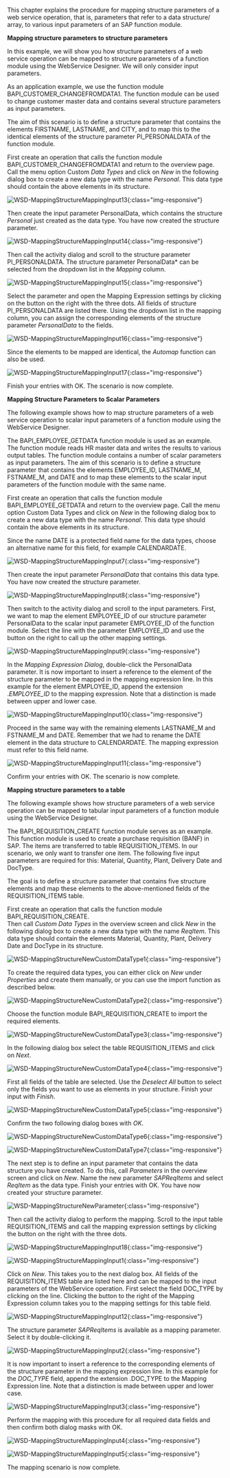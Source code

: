 This chapter explains the procedure for mapping structure parameters of a web service operation, that is, parameters that refer to a data structure/ array, to various input parameters of an SAP function module. 

**Mapping structure parameters to structure parameters**

In this example, we will show you how structure parameters of a web service operation can be mapped to structure parameters of a function module using the WebService Designer. We will only consider input parameters.  

As an application example, we use the function module BAPI_CUSTOMER_CHANGEFROMDATA1. The function module can be used to change customer master data and contains several structure parameters as input parameters. 

The aim of this scenario is to define a structure parameter that contains the elements FIRSTNAME, LASTNAME, and CITY, and to map this to the identical elements of the structure parameter PI_PERSONALDATA of the function module.

First create an operation that calls the function module BAPI_CUSTOMER_CHANGEFROMDATA1 and return to the overview page. Call the menu option Custom *Data Types* and click on *New* in the following dialog box to create a new data type with the name *Personal*. This data type should contain the above elements in its structure.

![WSD-MappingStructureMappingInput13](/img/content/WSD-MappingStructureMappingInput13.png){:class="img-responsive"}

Then create the input parameter PersonalData, which contains the structure *Personal* just created as the data type. You have now created the structure parameter.

![WSD-MappingStructureMappingInput14](/img/content/WSD-MappingStructureMappingInput14.png){:class="img-responsive"}

Then call the activity dialog and scroll to the structure parameter PI_PERSONALDATA. The structure parameter PersonalData* can be selected from the dropdown list in the *Mapping* column.   


![WSD-MappingStructureMappingInput15](/img/content/WSD-MappingStructureMappingInput15.png){:class="img-responsive"}

Select the parameter and open the Mapping Expression settings by clicking on the button on the right with the three dots. All fields of structure PI_PERSONALDATA are listed there. Using the dropdown list in the mapping column, you can assign the corresponding elements of the structure parameter *PersonalData* to the fields. 

![WSD-MappingStructureMappingInput16](/img/content/WSD-MappingStructureMappingInput16.png){:class="img-responsive"}

Since the elements to be mapped are identical, the *Automap* function can also be used. 

![WSD-MappingStructureMappingInput17](/img/content/WSD-MappingStructureMappingInput17.png){:class="img-responsive"}

Finish your entries with OK. The scenario is now complete. 


**Mapping Structure Parameters to Scalar Parameters**

The following example shows how to map structure parameters of a web service operation to scalar input parameters of a function module using the WebService Designer. 

The BAPI_EMPLOYEE_GETDATA function module is used as an example. The function module reads HR master data and writes the results to various output tables. The function module contains a number of scalar parameters as input parameters. 
The aim of this scenario is to define a structure parameter that contains the elements EMPLOYEE_ID, LASTNAME_M, FSTNAME_M, and DATE and to map these elements to the scalar input parameters of the function module with the same name.

First create an operation that calls the function module BAPI_EMPLOYEE_GETDATA and return to the overview page. Call the menu option Custom Data Types and click on *New* in the following dialog box to create a new data type with the name *Personal*. This data type should contain the above elements in its structure.

Since the name DATE is a protected field name for the data types, choose an alternative name for this field, for example CALENDARDATE. 

![WSD-MappingStructureMappingInput7](/img/content/WSD-MappingStructureMappingInput7.png){:class="img-responsive"}

Then create the input parameter *PersonalData* that contains this data type. You have now created the structure parameter.

![WSD-MappingStructureMappingInput8](/img/content/WSD-MappingStructureMappingInput8.png){:class="img-responsive"}

Then switch to the activity dialog and scroll to the input parameters. First, we want to map the element EMPLOYEE_ID of our structure parameter PersonalData to the scalar input parameter EMPLOYEE_ID of the function module. Select the line with the parameter EMPLOYEE_ID and use the button on the right to call up the other mapping settings.   

![WSD-MappingStructureMappingInput9](/img/content/WSD-MappingStructureMappingInput9.png){:class="img-responsive"}

In the *Mapping Expression Dialog*, double-click the PersonalData parameter. It is now important to insert a reference to the element of the structure parameter to be mapped in the mapping expression line. In this example for the element EMPLOYEE_ID, append the extension .*EMPLOYEE_ID* to the mapping expression. Note that a distinction is made between upper and lower case.

![WSD-MappingStructureMappingInput10](/img/content/WSD-MappingStructureMappingInput10.png){:class="img-responsive"}

Proceed in the same way with the remaining elements LASTNAME_M and FSTNAME_M and DATE. Remember that we had to rename the DATE element in the data structure to CALENDARDATE. The mapping expression must refer to this field name. 

![WSD-MappingStructureMappingInput11](/img/content/WSD-MappingStructureMappingInput11.png){:class="img-responsive"}

Confirm your entries with OK. The scenario is now complete.  


**Mapping structure parameters to a table** 

The following example shows how structure parameters of a web service operation can be mapped to tabular input parameters of a function module using the WebService Designer. 

The BAPI_REQUISITION_CREATE function module serves as an example. This function module is used to create a purchase requisition (BANF) in SAP. The items are transferred to table REQUISITION_ITEMS.
In our scenario, we only want to transfer one item. The following five input parameters are required for this: Material, Quantity, Plant, Delivery Date and DocType.

The goal is to define a structure parameter that contains five structure elements and map these elements to the above-mentioned fields of the REQUISITION_ITEMS table.  

First create an operation that calls the function module BAPI_REQUISITION_CREATE. <br>
Then call *Custom Data Types*  in the overview screen and click *New* in the following dialog box to create a new data type with the name *ReqItem*. This data type should contain the elements Material, Quantity, Plant, Delivery Date and DocType in its structure.

![WSD-MappingStructureNewCustomDataType1](/img/content/WSD-MappingStructureNewCustomDataType1.png){:class="img-responsive"}

To create the required data types, you can either click on *New* under *Properties* and create them manually, or you can use the import function as described below.

![WSD-MappingStructureNewCustomDataType2](/img/content/WSD-MappingStructureNewCustomDataType2.png){:class="img-responsive"}

Choose the function module BAPI_REQUISITION_CREATE to import the required elements.

![WSD-MappingStructureNewCustomDataType3](/img/content/WSD-MappingStructureNewCustomDataType3.png){:class="img-responsive"}

In the following dialog box select the table REQUISITION_ITEMS and click on *Next*. 

![WSD-MappingStructureNewCustomDataType4](/img/content/WSD-MappingStructureNewCustomDataType4.png){:class="img-responsive"}

First all fields of the table are selected. Use the *Deselect All* button to select only the fields you want to use as elements in your structure. Finish your input with *Finish*.

![WSD-MappingStructureNewCustomDataType5](/img/content/WSD-MappingStructureNewCustomDataType5.png){:class="img-responsive"}

Confirm the two following dialog boxes with *OK*.

![WSD-MappingStructureNewCustomDataType6](/img/content/WSD-MappingStructureNewCustomDataType6.png){:class="img-responsive"}

![WSD-MappingStructureNewCustomDataType7](/img/content/WSD-MappingStructureNewCustomDataType7.png){:class="img-responsive"}

The next step is to define an input parameter that contains the data structure you have created. To do this, call  *Parameters* in the overview screen and click on *New*. Name the new parameter *SAPReqItems* and select *ReqItem* as the data type. Finish your entries with OK. You have now created your structure parameter.   

![WSD-MappingStructureNewParameter](/img/content/WSD-MappingStructureNewParameter.png){:class="img-responsive"}

Then call the activity dialog to perform the mapping. Scroll to the input table REQUISITION_ITEMS and call the mapping expression settings by clicking the button on the right with the three dots. 

![WSD-MappingStructureMappingInput18](/img/content/WSD-MappingStructureMappingInput18.png){:class="img-responsive"}

![WSD-MappingStructureMappingInput1](/img/content/WSD-MappingStructureMappingInput1.png){:class="img-responsive"}

Click on *New*. This takes you to the next dialog box. All fields of the REQUISITION_ITEMS table are listed here and can be mapped to the input parameters of the WebService operation. First select the field DOC_TYPE by clicking on the line. Clicking the button to the right of the Mapping Expression column takes you to the mapping settings for this table field.

![WSD-MappingStructureMappingInput12](/img/content/WSD-MappingStructureMappingInput12.png){:class="img-responsive"}

The structure parameter *SAPReqItems* is available as a mapping parameter. 
Select it by double-clicking it. 

![WSD-MappingStructureMappingInput2](/img/content/WSD-MappingStructureMappingInput2.png){:class="img-responsive"}

It is now important to insert a reference to the corresponding elements of the structure parameter in the mapping expression line. In this example for the *DOC_TYPE* field, append the extension .DOC_TYPE to the Mapping Expression line. Note that a distinction is made between upper and lower case.

![WSD-MappingStructureMappingInput3](/img/content/WSD-MappingStructureMappingInput3.png){:class="img-responsive"}

Perform the mapping with this procedure for all required data fields and then confirm both dialog masks with OK.

![WSD-MappingStructureMappingInput4](/img/content/WSD-MappingStructureMappingInput4.png){:class="img-responsive"}

![WSD-MappingStructureMappingInput5](/img/content/WSD-MappingStructureMappingInput5.png){:class="img-responsive"}

The mapping scenario is now complete. 